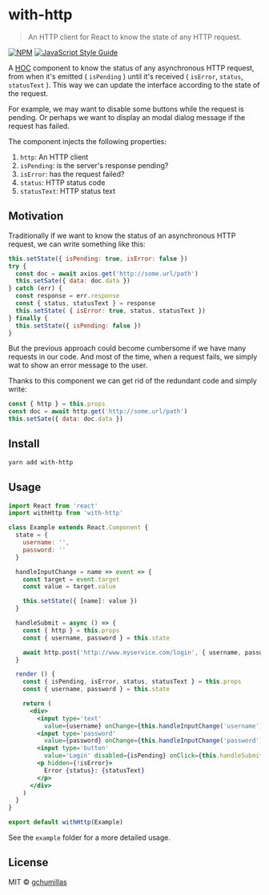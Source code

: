 # with-http

> An HTTP client for React to know the state of any HTTP request.

[![NPM](https://img.shields.io/npm/v/with-http.svg)](https://www.npmjs.com/package/with-http) [![JavaScript Style Guide](https://img.shields.io/badge/code_style-standard-brightgreen.svg)](https://standardjs.com)

A [HOC](https://reactjs.org/docs/higher-order-components.html) component to know the status of any asynchronous HTTP request, from when it's emitted ( `isPending` ) until it's received ( `isError`, `status`, `statusText` ). This way we can update the interface according to the state of the request.

For example, we may want to disable some buttons while the request is pending. Or perhaps we want to display an modal dialog message if the request has failed.

The component injects the following properties:

  1. `http`: An HTTP client
  2. `isPending`: is the server's response pending?
  3. `isError`: has the request failed?
  4. `status`: HTTP status code
  5. `statusText`: HTTP status text

## Motivation

Traditionally if we want to know the status of an asynchronous HTTP request, we can write something like this:

```JavaScript
this.setState({ isPending: true, isError: false })
try {
  const doc = await axios.get('http://some.url/path')
  this.setSate({ data: doc.data })
} catch (err) {
  const response = err.response
  const { status, statusText } = response
  this.setState( { isError: true, status, statusText })
} finally {
  this.setState({ isPending: false })
}
```

But the previous approach could become cumbersome if we have many requests in our code. And most of the time, when a request fails, we simply wat to show an error message to the user.

Thanks to this component we can get rid of the redundant code and simply write:

```JavaScript
const { http } = this.props
const doc = await http.get('http://some.url/path')
this.setSate({ data: doc.data })
```

## Install

```bash
yarn add with-http
```

## Usage

```jsx
import React from 'react'
import withHttp from 'with-http'

class Example extends React.Component {
  state = {
    username: '',
    password: ''
  }

  handleInputChange = name => event => {
    const target = event.target
    const value = target.value

    this.setState({ [name]: value })
  }

  handleSubmit = async () => {
    const { http } = this.props
    const { username, password } = this.state

    await http.post('http://www.myservice.com/login', { username, password })
  }

  render () {
    const { isPending, isError, status, statusText } = this.props
    const { username, password } = this.state

    return (
      <div>
        <input type='text'
          value={username} onChange={this.handleInputChange('username')} />
        <input type='password'
          value={password} onChange={this.handleInputChange('password')} />
        <input type='button'
          value='Login' disabled={isPending} onClick={this.handleSubmit} />
        <p hidden={!isError}>
          Error {status}: {statusText}
        </p>
      </div>
    )
  }
}

export default withHttp(Example)
```

See the `example` folder for a more detailed usage.

## License

MIT © [gchumillas](https://github.com/gchumillas)
